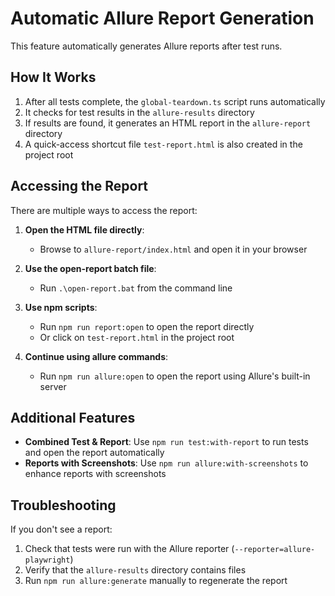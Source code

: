 # Automatic Allure Report Generation

This feature automatically generates Allure reports after test runs.

## How It Works

1. After all tests complete, the `global-teardown.ts` script runs automatically
2. It checks for test results in the `allure-results` directory
3. If results are found, it generates an HTML report in the `allure-report` directory
4. A quick-access shortcut file `test-report.html` is also created in the project root

## Accessing the Report

There are multiple ways to access the report:

1. **Open the HTML file directly**: 
   - Browse to `allure-report/index.html` and open it in your browser

2. **Use the open-report batch file**:
   - Run `.\open-report.bat` from the command line

3. **Use npm scripts**:
   - Run `npm run report:open` to open the report directly
   - Or click on `test-report.html` in the project root

4. **Continue using allure commands**:
   - Run `npm run allure:open` to open the report using Allure's built-in server

## Additional Features

- **Combined Test & Report**: Use `npm run test:with-report` to run tests and open the report automatically
- **Reports with Screenshots**: Use `npm run allure:with-screenshots` to enhance reports with screenshots

## Troubleshooting

If you don't see a report:
1. Check that tests were run with the Allure reporter (`--reporter=allure-playwright`)
2. Verify that the `allure-results` directory contains files
3. Run `npm run allure:generate` manually to regenerate the report
